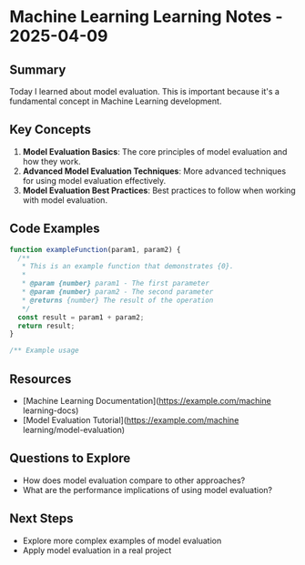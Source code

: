 # Machine Learning Learning Notes - 2025-04-09

## Summary

Today I learned about model evaluation. This is important because it's a fundamental concept in Machine Learning development.

## Key Concepts

1. **Model Evaluation Basics**: The core principles of model evaluation and how they work.
2. **Advanced Model Evaluation Techniques**: More advanced techniques for using model evaluation effectively.
3. **Model Evaluation Best Practices**: Best practices to follow when working with model evaluation.

## Code Examples

```javascript
function exampleFunction(param1, param2) {
  /**
   * This is an example function that demonstrates {0}.
   *
   * @param {number} param1 - The first parameter
   * @param {number} param2 - The second parameter
   * @returns {number} The result of the operation
   */
  const result = param1 + param2;
  return result;
}

/** Example usage

```

## Resources

- [Machine Learning Documentation](https://example.com/machine learning-docs)
- [Model Evaluation Tutorial](https://example.com/machine learning/model-evaluation)

## Questions to Explore

- How does model evaluation compare to other approaches?
- What are the performance implications of using model evaluation?

## Next Steps

- Explore more complex examples of model evaluation
- Apply model evaluation in a real project
